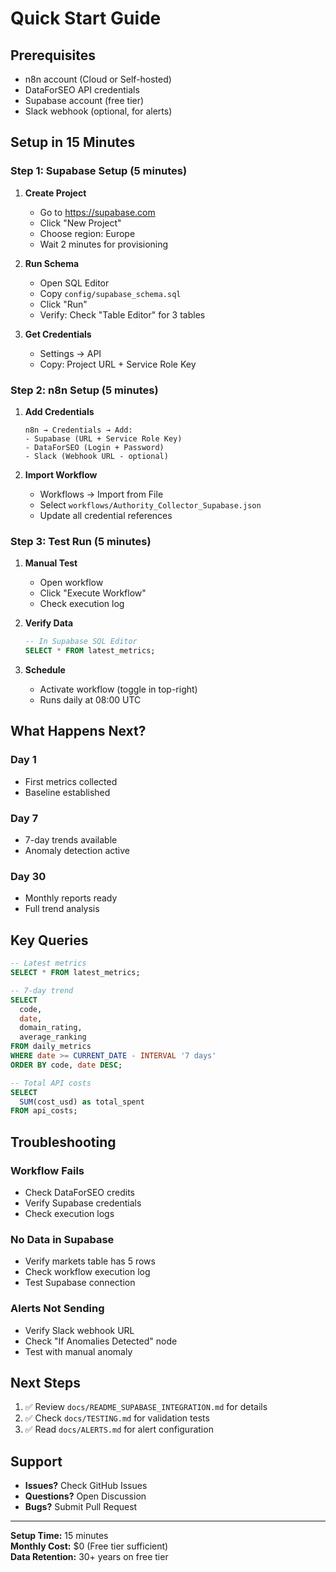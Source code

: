 # Quick Start Guide

## Prerequisites

- n8n account (Cloud or Self-hosted)
- DataForSEO API credentials
- Supabase account (free tier)
- Slack webhook (optional, for alerts)

## Setup in 15 Minutes

### Step 1: Supabase Setup (5 minutes)

1. **Create Project**
   - Go to https://supabase.com
   - Click "New Project"
   - Choose region: Europe
   - Wait 2 minutes for provisioning

2. **Run Schema**
   - Open SQL Editor
   - Copy `config/supabase_schema.sql`
   - Click "Run"
   - Verify: Check "Table Editor" for 3 tables

3. **Get Credentials**
   - Settings → API
   - Copy: Project URL + Service Role Key

### Step 2: n8n Setup (5 minutes)

1. **Add Credentials**
   ```
   n8n → Credentials → Add:
   - Supabase (URL + Service Role Key)
   - DataForSEO (Login + Password)
   - Slack (Webhook URL - optional)
   ```

2. **Import Workflow**
   - Workflows → Import from File
   - Select `workflows/Authority_Collector_Supabase.json`
   - Update all credential references

### Step 3: Test Run (5 minutes)

1. **Manual Test**
   - Open workflow
   - Click "Execute Workflow"
   - Check execution log

2. **Verify Data**
   ```sql
   -- In Supabase SQL Editor
   SELECT * FROM latest_metrics;
   ```

3. **Schedule**
   - Activate workflow (toggle in top-right)
   - Runs daily at 08:00 UTC

## What Happens Next?

### Day 1
- First metrics collected
- Baseline established

### Day 7
- 7-day trends available
- Anomaly detection active

### Day 30
- Monthly reports ready
- Full trend analysis

## Key Queries

```sql
-- Latest metrics
SELECT * FROM latest_metrics;

-- 7-day trend
SELECT 
  code,
  date,
  domain_rating,
  average_ranking
FROM daily_metrics
WHERE date >= CURRENT_DATE - INTERVAL '7 days'
ORDER BY code, date DESC;

-- Total API costs
SELECT 
  SUM(cost_usd) as total_spent
FROM api_costs;
```

## Troubleshooting

### Workflow Fails
- Check DataForSEO credits
- Verify Supabase credentials
- Check execution logs

### No Data in Supabase
- Verify markets table has 5 rows
- Check workflow execution log
- Test Supabase connection

### Alerts Not Sending
- Verify Slack webhook URL
- Check "If Anomalies Detected" node
- Test with manual anomaly

## Next Steps

1. ✅ Review `docs/README_SUPABASE_INTEGRATION.md` for details
2. ✅ Check `docs/TESTING.md` for validation tests
3. ✅ Read `docs/ALERTS.md` for alert configuration

## Support

- **Issues?** Check GitHub Issues
- **Questions?** Open Discussion
- **Bugs?** Submit Pull Request

---

**Setup Time:** 15 minutes  
**Monthly Cost:** $0 (Free tier sufficient)  
**Data Retention:** 30+ years on free tier
